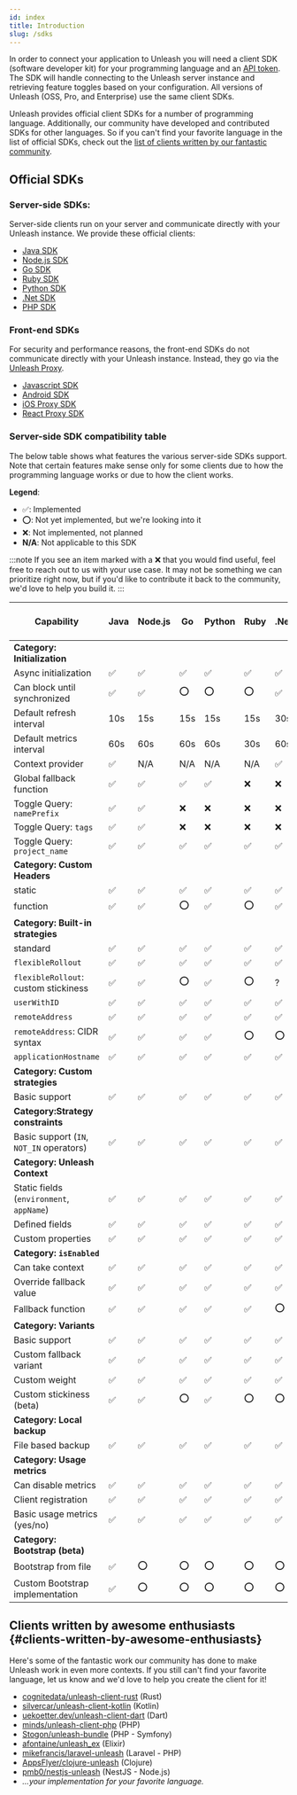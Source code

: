 ```yaml
---
id: index
title: Introduction
slug: /sdks
---
```


In order to connect your application to Unleash you will need a client SDK (software developer kit) for your programming language and an [API token](../user_guide/api-token). The SDK will handle connecting to the Unleash server instance and retrieving feature toggles based on your configuration. All versions of Unleash (OSS, Pro, and Enterprise) use the same client SDKs.

Unleash provides official client SDKs for a number of programming language. Additionally, our community have developed and contributed SDKs for other languages. So if you can't find your favorite language in the list of official SDKs, check out the [list of clients written by our fantastic community](#clients-written-by-awesome-enthusiasts).

## Official SDKs

### Server-side SDKs:

Server-side clients run on your server and communicate directly with your Unleash instance. We provide these official clients:

- [Java SDK](/sdks/java_sdk)
- [Node.js SDK](/sdks/node_sdk)
- [Go SDK](/sdks/go_sdk)
- [Ruby SDK](/sdks/ruby_sdk)
- [Python SDK](/sdks/python_sdk)
- [.Net SDK](/sdks/dot_net_sdk)
- [PHP SDK](/sdks/php_sdk)

### Front-end SDKs

For security and performance reasons, the front-end SDKs do not communicate directly with your Unleash instance. Instead, they go via the [Unleash Proxy](unleash-proxy.md).

- [Javascript SDK](/sdks/proxy-javascript)
- [Android SDK](/sdks/android_proxy_sdk)
- [iOS Proxy SDK](/sdks/proxy-ios)
- [React Proxy SDK](/sdks/proxy-react)


### Server-side SDK compatibility table

The below table shows what features the various server-side SDKs support. Note that certain features make sense only for some clients due to how the programming language works or due to how the client works.

**Legend**:

- ✅: Implemented
- ⭕: Not yet implemented, but we're looking into it
- ❌: Not implemented, not planned
- **N/A**: Not applicable to this SDK

:::note
If you see an item marked with a ❌ that you would find useful, feel free to reach out to us with your use case. It may not be something we can prioritize right now, but if you'd like to contribute it back to the community, we'd love to help you build it.
:::


| Capability                               | Java | Node.js | Go  | Python | Ruby | .Net | PHP | Unleash Proxy Server |
|------------------------------------------|------|---------|-----|--------|------|------|-----|----------------------|
| **Category: Initialization**             |      |         |     |        |      |      |     |                      |
| Async initialization                     | ✅   | ✅      | ✅  | ✅     | ✅   | ✅   | ✅  | N/A                  |
| Can block until synchronized             | ✅   | ✅      | ⭕  | ⭕     | ⭕   | ✅   | ⭕  | N/A                  |
| Default refresh interval                 | 10s  | 15s     | 15s | 15s    | 15s  | 30s  | 30s | 5s                   |
| Default metrics interval                 | 60s  | 60s     | 60s | 60s    | 30s  | 60s  | 30s | 30s                  |
| Context provider                         | ✅   | N/A     | N/A | N/A    | N/A  | ✅   | ✅  | N/A                  |
| Global fallback function                 | ✅   | ✅      | ✅  | ✅     | ❌   | ❌   | ❌  | N/A                  |
| Toggle Query: `namePrefix`               | ✅   | ✅      | ❌  | ❌     | ❌   | ❌   | ❌  | ✅                   |
| Toggle Query: `tags`                     | ✅   | ✅      | ❌  | ❌     | ❌   | ❌   | ❌  | ✅                   |
| Toggle Query: `project_name`             | ✅   | ✅      | ✅  | ✅     | ✅   | ✅   | N/A | ✅                   |
| **Category: Custom Headers**             |      |         |     |        |      |      |     |                      |
| static                                   | ✅   | ✅      | ✅  | ✅     | ✅   | ✅   | ✅  | N/A                  |
| function                                 | ✅   | ✅      | ⭕  | ✅     | ⭕   | ✅   | ⭕  | N/A                  |
| **Category: Built-in strategies**        |      |         |     |        |      |      |     |                      |
| standard                                 | ✅   | ✅      | ✅  | ✅     | ✅   | ✅   | ✅  | ✅                   |
| `flexibleRollout`                        | ✅   | ✅      | ✅  | ✅     | ✅   | ✅   | ✅  | ✅                   |
| `flexibleRollout`: custom stickiness     | ✅   | ✅      | ⭕  | ✅     | ⭕   | ?    | ✅  | ✅                   |
| `userWithID`                             | ✅   | ✅      | ✅  | ✅     | ✅   | ✅   | ✅  | ✅                   |
| `remoteAddress`                          | ✅   | ✅      | ✅  | ✅     | ✅   | ✅   | ✅  | ✅                   |
| `remoteAddress`: CIDR syntax             | ✅   | ✅      | ✅  | ✅     | ⭕   | ⭕   | ⭕  | ✅                   |
| `applicationHostname`                    | ✅   | ✅      | ✅  | ✅     | ✅   | ✅   | ✅  | ✅                   |
| **Category: Custom strategies**          |      |         |     |        |      |      |     |                      |
| Basic support                            | ✅   | ✅      | ✅  | ✅     | ✅   | ✅   | ✅  | ✅                   |
| **Category:Strategy constraints**        |      |         |     |        |      |      |     |                      |
| Basic support (`IN`, `NOT_IN` operators) | ✅   | ✅      | ✅  | ✅     | ✅   | ✅   | ✅  | ✅                   |
| **Category: Unleash Context**            |      |         |     |        |      |      |     |                      |
| Static fields (`environment`, `appName`) | ✅   | ✅      | ✅  | ✅     | ✅   | ✅   | ✅  | ✅                   |
| Defined fields                           | ✅   | ✅      | ✅  | ✅     | ✅   | ✅   | ✅  | ✅                   |
| Custom properties                        | ✅   | ✅      | ✅  | ✅     | ✅   | ✅   | ✅  | ✅                   |
| **Category: `isEnabled`**                |      |         |     |        |      |      |     |                      |
| Can take context                         | ✅   | ✅      | ✅  | ✅     | ✅   | ✅   | ✅  | ✅                   |
| Override fallback value                  | ✅   | ✅      | ✅  | ✅     | ✅   | ✅   | ✅  | ✅                   |
| Fallback function                        | ✅   | ✅      | ✅  | ✅     | ✅   | ⭕   | ⭕  | ✅                   |
| **Category: Variants**                   |      |         |     |        |      |      |     |                      |
| Basic support                            | ✅   | ✅      | ✅  | ✅     | ✅   | ✅   | ✅  | ✅                   |
| Custom fallback variant                  | ✅   | ✅      | ✅  | ✅     | ✅   | ✅   | ✅  | ✅                   |
| Custom weight                            | ✅   | ✅      | ✅  | ✅     | ✅   | ✅   | ✅  | ✅                   |
| Custom stickiness (beta)                 | ✅   | ✅      | ⭕  | ✅     | ⭕   | ⭕   | ✅  | ✅                   |
| **Category: Local backup**               |      |         |     |        |      |      |     |                      |
| File based backup                        | ✅   | ✅      | ✅  | ✅     | ✅   | ✅   | ✅  | ✅                   |
| **Category: Usage metrics**              |      |         |     |        |      |      |     |                      |
| Can disable metrics                      | ✅   | ✅      | ✅  | ✅     | ✅   | ✅   | ✅  | ✅                   |
| Client registration                      | ✅   | ✅      | ✅  | ✅     | ✅   | ✅   | ✅  | ✅                   |
| Basic usage metrics (yes/no)             | ✅   | ✅      | ✅  | ✅     | ✅   | ✅   | ✅  | ✅                   |
| **Category: Bootstrap (beta)**           |      |         |     |        |      |      |     |                      |
| Bootstrap from file                      | ✅   | ⭕      | ⭕  | ⭕     | ⭕   | ⭕   | ⭕  | ⭕                   |
| Custom Bootstrap implementation          | ✅   | ⭕      | ⭕  | ⭕     | ⭕   | ⭕   | ⭕  | ⭕                   |

## Clients written by awesome enthusiasts {#clients-written-by-awesome-enthusiasts}

Here's some of the fantastic work our community has done to make Unleash work in even more contexts. If you still can't find your favorite language, let us know and we'd love to help you create the client for it!

- [cognitedata/unleash-client-rust](https://github.com/cognitedata/unleash-client-rust) (Rust)
- [silvercar/unleash-client-kotlin](https://github.com/silvercar/unleash-client-kotlin) (Kotlin)
- [uekoetter.dev/unleash-client-dart](https://pub.dev/packages/unleash) (Dart)
- [minds/unleash-client-php](https://gitlab.com/minds/unleash-client-php) (PHP)
- [Stogon/unleash-bundle](https://git.stogon.io/Stogon/unleash-bundle/) (PHP - Symfony)
- [afontaine/unleash_ex](https://gitlab.com/afontaine/unleash_ex) (Elixir)
- [mikefrancis/laravel-unleash](https://github.com/mikefrancis/laravel-unleash) (Laravel - PHP)
- [AppsFlyer/clojure-unleash](https://github.com/AppsFlyer/unleash-client-clojure) (Clojure)
- [pmb0/nestjs-unleash](https://github.com/pmb0/nestjs-unleash) (NestJS - Node.js)
- _...your implementation for your favorite language._
